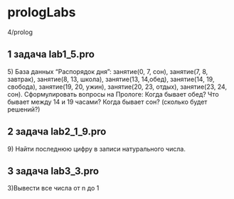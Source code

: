 # prologLabs
4/prolog
<h2>1 задача lab1_5.pro</h2>
5) База данных “Распорядок дня”:
занятие(0, 7, сон), занятие(7, 8, завтрак), занятие(8, 13, школа),
занятие(13, 14,обед), занятие(14, 19, свобода), занятие(19, 20,
ужин), занятие(20, 23, отдых), занятие(23, 24, сон).
Сформулировать вопросы на Прологе: Когда бывает обед? Что
бывает между 14 и 19 часами? Когда бывает сон? (сколько будет
решений?)
<h2>2 задача lab2_1_9.pro</h2>
9) Найти последнюю цифру в записи натурального числа.
<h2>3 задача lab3_3.pro</h2>
3)Вывести все числа от n до 1
